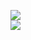 [![](https://img.shields.io/badge/Made%20With-Github%20Spray-lightgrey.svg?style=for-the-badge&logo=github)](https://github.com/Annihil/github-spray#5476)  
[![](https://i.imgur.com/2DrTn0Z.gif)](https://github.com/Annihil/github-spray)